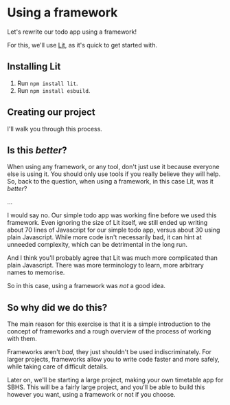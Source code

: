# Using a framework

Let's rewrite our todo app using a framework!

For this, we'll use [Lit](https://lit.dev), as it's quick to get started with.

## Installing Lit

1. Run `npm install lit`.
2. Run `npm install esbuild`.

## Creating our project

I'll walk you through this process.

## Is this *better*?

When using any framework, or any tool, don't just use it because everyone else is using it. You should only use tools if you really believe they will help. So, back to the question, when using a framework, in this case Lit, was it *better*?

...

I would say no. Our simple todo app was working fine before we used this framework. Even ignoring the size of Lit itself, we still ended up writing about 70 lines of Javascript for our simple todo app, versus about 30 using plain Javascript. While more code isn't necessarily bad, it can hint at unneeded complexity, which can be detrimental in the long run.

And I think you'll probably agree that Lit was much more complicated than plain Javascript. There was more terminology to learn, more arbitrary names to memorise.

So in this case, using a framework was *not* a good idea.

## So why did we do this?

The main reason for this exercise is that it is a simple introduction to the concept of frameworks and a rough overview of the process of working with them.

Frameworks aren't *bad*, they just shouldn't be used indiscriminately. For larger projects, frameworks allow you to write code faster and more safely, while taking care of difficult details.

Later on, we'll be starting a large project, making your own timetable app for SBHS. This will be a fairly large project, and you'll be able to build this however you want, using a framework or not if you choose.